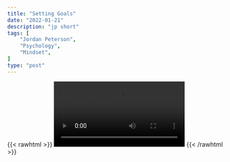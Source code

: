 ```yaml
---
title: "Setting Goals"
date: "2022-01-21"
description: "jp short"
tags: [
    "Jordan Peterson",
    "Psychology",
    "Mindset",
]
type: "post"
---
```

{{< rawhtml >}}
    <video width="auto" height="auto" controls>
        <source src="https://clips.dev00ps.com/Jordan%20Peterson/aim.mp4" type="video/mp4"> 
    </video>
{{< /rawhtml >}}